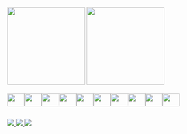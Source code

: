 <div>
  <img height="180em" src="https://github-readme-stats.vercel.app/api?username=pedrohtbl&show_icons=true&theme=synthwave&count_private=true&repo=econt-agro-frontend"/>
  <img height="180em" src="https://github-readme-stats.vercel.app/api/top-langs/?username=pedrohtbl&theme=synthwave"/>
</div>
</br>
<div style="display: flex">
  <img height="30px" width="40px" src="https://cdn.jsdelivr.net/gh/devicons/devicon/icons/html5/html5-original.svg" />
  <img height="30px" width="40px" src="https://cdn.jsdelivr.net/gh/devicons/devicon/icons/css3/css3-original.svg" />
  <img height="30px" width="40px" src="https://cdn.jsdelivr.net/gh/devicons/devicon/icons/javascript/javascript-original.svg"/>
  <img height="30px" width="40px" src="https://cdn.jsdelivr.net/gh/devicons/devicon/icons/react/react-original-wordmark.svg" />
  <img height="30px" width="40px" src="https://cdn.jsdelivr.net/gh/devicons/devicon/icons/redux/redux-original.svg" />
  <img height="30px" width="40px" src="https://cdn.jsdelivr.net/gh/devicons/devicon/icons/typescript/typescript-original.svg" />
  <img height="30px" width="40px" src="https://cdn.jsdelivr.net/gh/devicons/devicon/icons/docker/docker-plain-wordmark.svg" />
  <img height="30px" width="40px" src="https://cdn.jsdelivr.net/gh/devicons/devicon/icons/postgresql/postgresql-original-wordmark.svg" />
  <img height="30px" width="40px" src="https://cdn.jsdelivr.net/gh/devicons/devicon/icons/python/python-original-wordmark.svg" />
  <img height="30px" width="40px" src="https://cdn.jsdelivr.net/gh/devicons/devicon/icons/django/django-plain-wordmark.svg" />
          
          
          
</div>

##
<div>
  <a href="mailto:pedrohtbl@gmail.com" target="_blank"> <img src="https://img.shields.io/badge/Gmail-D14836?style=for-the-badge&logo=gmail&logoColor=white"> </a>
  <a href="https://www.linkedin.com/in/pedro-htbl/" target="_blank"> <img src="https://img.shields.io/badge/LinkedIn-0077B5?style=for-the-badge&logo=linkedin&logoColor=white"> </a>
   <a href="https://portfolio-nine-brown-77.vercel.app/" target="_blank"> <img src="https://img.shields.io/badge/Vercel-000000?style=for-the-badge&logo=vercel&logoColor=white"> </a>
</div>




          
          

